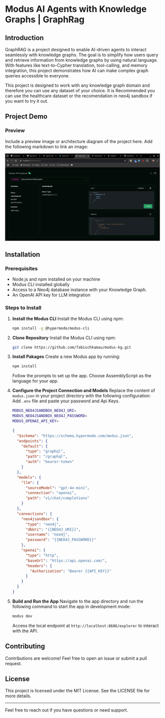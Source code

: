 # Modus AI Agents with Knowledge Graphs | GraphRag

## Introduction

GraphRAG is a project designed to enable AI-driven agents to interact seamlessly with knowledge graphs. The goal is to simplify how users query and retrieve information from knowledge graphs by using natural language. With features like text-to-Cypher translation, tool-calling, and memory integration, this project demonstrates how AI can make complex graph queries accessible to everyone.

This project is designed to work with any knowledge graph domain and therefore you can use any dataset of your choice. It is Recommended you can use the healthcare dataset or the recomendation in neo4j sandbox if you want to try it out.

## Project Demo

### Preview

Include a preview image or architecture diagram of the project here. Add the following markdown to link an image:

![Project Preview](/assets/graphql.png)

## Installation

### Prerequisites

- Node.js and npm installed on your machine
- Modus CLI installed globally
- Access to a Neo4j database instance with your Knowledge Graph.
- An OpenAI API key for LLM integration

### Steps to Install

1. **Install the Modus CLI**
   Install the Modus CLI using npm:

   ```bash
   npm install -g @hypermode/modus-cli
   ```

2. **Clone Repository**
   Install the Modus CLI using npm:

   ```bash
   git clone https://github.com/fabischkamau/modus-kg.git
   ```

3. **Install Pakages**
   Create a new Modus app by running:

   ```bash
   npm install
   ```

   Follow the prompts to set up the app. Choose AssemblyScript as the language for your app.

4. **Configure the Project Connection and Models**
   Replace the content of `modus.json` in your project directory with the following configuration:
   Add `.env` file and paste your password and Api Keys.

   ```bash
   MODUS_NEO4JSANDBOX_NEO4J_URI=
   MODUS_NEO4JSANDBOX_NEO4J_PASSWORD=
   MODUS_OPENAI_API_KEY=
   ```

   ```json
   {
     "$schema": "https://schema.hypermode.com/modus.json",
     "endpoints": {
       "default": {
         "type": "graphql",
         "path": "/graphql",
         "auth": "bearer-token"
       }
     },
     "models": {
       "llm": {
         "sourceModel": "gpt-4o-mini",
         "connection": "openai",
         "path": "v1/chat/completions"
       }
     },
     "connections": {
       "neo4jsandbox": {
         "type": "neo4j",
         "dbUri": "{{NEO4J_URI}}",
         "username": "neo4j",
         "password": "{{NEO4J_PASSWORD}}"
       },
       "openai": {
         "type": "http",
         "baseUrl": "https://api.openai.com/",
         "headers": {
           "Authorization": "Bearer {{API_KEY}}"
         }
       }
     }
   }
   ```

5. **Build and Run the App**
   Navigate to the app directory and run the following command to start the app in development mode:
   ```bash
   modus dev
   ```
   Access the local endpoint at `http://localhost:8686/explorer` to interact with the API.

## Contributing

Contributions are welcome! Feel free to open an issue or submit a pull request.

## License

This project is licensed under the MIT License. See the LICENSE file for more details.

---

Feel free to reach out if you have questions or need support.
